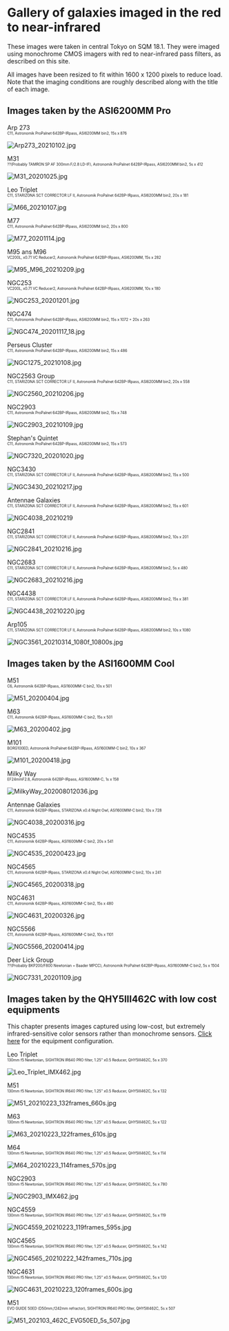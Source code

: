 # Gallery of galaxies imaged in the red to near-infrared

These images were taken in central Tokyo on SQM 18.1. They were imaged using monochrome CMOS imagers with red to near-infrared pass filters, as described on this site.

All images have been resized to fit within 1600 x 1200 pixels to reduce load. Note that the imaging conditions are roughly described along with the title of each image.

## Images taken by the ASI6200MM Pro
Arp 273
<span style="font-size: 60%;"><br>C11, Astronomik ProPalnet 642BP-IRpass, ASI6200MM bin2, 15s x 876</span>

![Arp273_20210102.jpg](pictures/asi6200mm/Arp273_20210102.jpg)

M31
<span style="font-size: 60%;"><br>??(Probably TAMRON SP AF 300mm F/2.8 LD-IF), Astronomik ProPalnet 642BP-IRpass, ASI6200MM bin2, 5s x 412</span>

![M31_20201025.jpg](pictures/asi6200mm/M31_20201025.jpg)

Leo Triplet
<span style="font-size: 60%;"><br>C11, STARIZONA SCT CORRECTOR LF II, Astronomik ProPalnet 642BP-IRpass, ASI6200MM bin2, 20s x 181</span>

![M66_20210107.jpg](pictures/asi6200mm/M66_20210107.jpg)

M77
<span style="font-size: 60%;"><br>C11, Astronomik ProPalnet 642BP-IRpass, ASI6200MM bin2, 20s x 800</span>

![M77_20201114.jpg](pictures/asi6200mm/M77_20201114.jpg)

M95 ans M96
<span style="font-size: 60%;"><br>VC200L, x0.71 VC Reducer2, Astronomik ProPalnet 642BP-IRpass, ASI6200MM, 15s x 282</span>

![M95_M96_20210209.jpg](pictures/asi6200mm/M95_M96_20210209.jpg)

NGC253
<span style="font-size: 60%;"><br>VC200L, x0.71 VC Reducer2, Astronomik ProPalnet 642BP-IRpass, ASI6200MM, 10s x 180</span>

![NGC253_20201201.jpg](pictures/asi6200mm/NGC253_20201201.jpg)

NGC474
<span style="font-size: 60%;"><br>C11, Astronomik ProPalnet 642BP-IRpass, ASI6200MM bin2, 15s x 1072 + 20s x 263</span>

![NGC474_20201117_18.jpg](pictures/asi6200mm/NGC474_20201117_18.jpg)

Perseus Cluster
<span style="font-size: 60%;"><br>C11, Astronomik ProPalnet 642BP-IRpass, ASI6200MM bin2, 15s x 486</span>

![NGC1275_20210108.jpg](pictures/asi6200mm/NGC1275_20210108.jpg)

NGC2563 Group
<span style="font-size: 60%;"><br>C11, STARIZONA SCT CORRECTOR LF II, Astronomik ProPalnet 642BP-IRpass, ASI6200MM bin2, 20s x 558</span>

![NGC2560_20210206.jpg](pictures/asi6200mm/NGC2560_20210206.jpg)

NGC2903
<span style="font-size: 60%;"><br>C11, Astronomik ProPalnet 642BP-IRpass, ASI6200MM bin2, 15s x 748</span>

![NGC2903_20210109.jpg](pictures/asi6200mm/NGC2903_20210109.jpg)

Stephan's Quintet
<span style="font-size: 60%;"><br>C11, Astronomik ProPalnet 642BP-IRpass, ASI6200MM bin2, 15s x 573</span>

![NGC7320_20201020.jpg](pictures/asi6200mm/NGC7320_20201020.jpg)

NGC3430
<span style="font-size: 60%;"><br>C11, STARIZONA SCT CORRECTOR LF II, Astronomik ProPalnet 642BP-IRpass, ASI6200MM bin2, 15s x 500</span>

![NGC3430_20210217.jpg](pictures/asi6200mm/NGC3430_20210217.jpg)

Antennae Galaxies
<span style="font-size: 60%;"><br>C11, STARIZONA SCT CORRECTOR LF II, Astronomik ProPalnet 642BP-IRpass, ASI6200MM bin2, 15s x 601</span>

![NGC4038_20210219](pictures/asi6200mm/NGC4038_20210219.jpg)

NGC2841
<span style="font-size: 60%;"><br>C11, STARIZONA SCT CORRECTOR LF II, Astronomik ProPalnet 642BP-IRpass, ASI6200MM bin2, 10s x 201</span>

![NGC2841_20210216.jpg](pictures/asi6200mm/NGC2841_20210216.jpg)

NGC2683
<span style="font-size: 60%;"><br>C11, STARIZONA SCT CORRECTOR LF II, Astronomik ProPalnet 642BP-IRpass, ASI6200MM bin2, 5s x 480</span>

![NGC2683_20210216.jpg](pictures/asi6200mm/NGC2683_20210216.jpg)

NGC4438
<span style="font-size: 60%;"><br>C11, STARIZONA SCT CORRECTOR LF II, Astronomik ProPalnet 642BP-IRpass, ASI6200MM bin2, 15s x 381</span>

![NGC4438_20210220.jpg](pictures/asi6200mm/NGC4438_20210220.jpg)

Arp105
<span style="font-size: 60%;"><br>C11, STARIZONA SCT CORRECTOR LF II, Astronomik ProPalnet 642BP-IRpass, ASI6200MM bin2, 10s x 1080</span>

![NGC3561_20210314_1080f_10800s.jpg](pictures/asi6200mm/NGC3561_20210314_1080f_10800s.jpg)



## Images taken by the ASI1600MM Cool

M51
<span style="font-size: 60%;"><br>C6, Astronomik 642BP-IRpass, ASI1600MM-C bin2, 10s x 501</span>

![M51_20200404.jpg](pictures/asi1600mm/M51_20200404.jpg)

M63
<span style="font-size: 60%;"><br>C11, Astronomik 642BP-IRpass, ASI1600MM-C bin2, 15s x  501</span>

![M63_20200402.jpg](pictures/asi1600mm/M63_20200402.jpg)

M101
<span style="font-size: 60%;"><br>BORG100ED, Astronomik ProPalnet 642BP-IRpass, ASI1600MM-C bin2, 10s x 367</span>

![M101_20200418.jpg](pictures/asi1600mm/M101_20200418.jpg)

Milky Way
<span style="font-size: 60%;"><br>EF24mmF2.8, Astronomik 642BP-IRpass, ASI1600MM-C, 1s x 158</span>

![MilkyWay_202008012036.jpg](pictures/asi1600mm/MilkyWay_202008012036.jpg)

Antennae Galaxies
<span style="font-size: 60%;"><br>C11, Astronomik 642BP-IRpass, STARIZONA x0.4 Night Owl, ASI1600MM-C bin2, 10s x 728</span>

![NGC4038_20200316.jpg](pictures/asi1600mm/NGC4038_20200316.jpg)

NGC4535
<span style="font-size: 60%;"><br>C11, Astronomik 642BP-IRpass, ASI1600MM-C bin2, 20s x 541</span>

![NGC4535_20200423.jpg](pictures/asi1600mm/NGC4535_20200423.jpg)

NGC4565
<span style="font-size: 60%;"><br>C11, Astronomik 642BP-IRpass, STARIZONA x0.4 Night Owl, ASI1600MM-C bin2, 10s x 241</span>

![NGC4565_20200318.jpg](pictures/asi1600mm/NGC4565_20200318.jpg)

NGC4631
<span style="font-size: 60%;"><br>C11, Astronomik 642BP-IRpass, ASI1600MM-C bin2, 15s x 480</span>

![NGC4631_20200326.jpg](pictures/asi1600mm/NGC4631_20200326.jpg)

NGC5566
<span style="font-size: 60%;"><br>C11, Astronomik 642BP-IRpass, ASI1600MM-C bin2, 10s x 1101</span>

![NGC5566_20200414.jpg](pictures/asi1600mm/NGC5566_20200414.jpg)

Deer Lick Group
<span style="font-size: 60%;"><br>??(Probably BKP200/F800 Newtonian + Baader MPCC), Astronomik ProPalnet 642BP-IRpass, ASI1600MM-C bin2, 5s x 1504</span>

![NGC7331_20201109.jpg](pictures/asi1600mm/NGC7331_20201109.jpg)

## Images taken by the QHY5III462C with low cost equipments
This chapter presents images captured using low-cost, but extremely infrared-sensitive color sensors rather than monochrome sensors. [Click here](IMX462_QHT5III462C_NIRgalaxyImaging.md) for the equipment configuration.

Leo Triplet
<span style="font-size: 60%;"><br>130mm f5 Newtonian, SIGHTRON IR640 PRO filter, 1.25" x0.5 Reducer, QHY5III462C, 5s x 370</span>

![Leo_Triplet_IMX462.jpg](pictures/qhy5iii462c/Leo_Triplet_IMX462.jpg)

M51
<span style="font-size: 60%;"><br>130mm f5 Newtonian, SIGHTRON IR640 PRO filter, 1.25" x0.5 Reducer, QHY5III462C, 5s x 132</span>

![M51_20210223_132frames_660s.jpg](pictures/qhy5iii462c/M51_20210223_132frames_660s.jpg)

M63
<span style="font-size: 60%;"><br>130mm f5 Newtonian, SIGHTRON IR640 PRO filter, 1.25" x0.5 Reducer, QHY5III462C, 5s x 122</span>

![M63_20210223_122frames_610s.jpg](pictures/qhy5iii462c/M63_20210223_122frames_610s.jpg)

M64
<span style="font-size: 60%;"><br>130mm f5 Newtonian, SIGHTRON IR640 PRO filter, 1.25" x0.5 Reducer, QHY5III462C, 5s x 114</span>

![M64_20210223_114frames_570s.jpg](pictures/qhy5iii462c/M64_20210223_114frames_570s.jpg)

NGC2903
<span style="font-size: 60%;"><br>130mm f5 Newtonian, SIGHTRON IR640 PRO filter, 1.25" x0.5 Reducer, QHY5III462C, 5s x 780</span>

![NGC2903_IMX462.jpg](pictures/qhy5iii462c/NGC2903_IMX462.jpg)

NGC4559
<span style="font-size: 60%;"><br>130mm f5 Newtonian, SIGHTRON IR640 PRO filter, 1.25" x0.5 Reducer, QHY5III462C, 5s x 119</span>

![NGC4559_20210223_119frames_595s.jpg](pictures/qhy5iii462c/NGC4559_20210223_119frames_595s.jpg)

NGC4565
<span style="font-size: 60%;"><br>130mm f5 Newtonian, SIGHTRON IR640 PRO filter, 1.25" x0.5 Reducer, QHY5III462C, 5s x 142</span>

![NGC4565_20210222_142frames_710s.jpg](pictures/qhy5iii462c/NGC4565_20210222_142frames_710s.jpg)

NGC4631
<span style="font-size: 60%;"><br>130mm f5 Newtonian, SIGHTRON IR640 PRO filter, 1.25" x0.5 Reducer, QHY5III462C, 5s x 120</span>

![NGC4631_20210223_120frames_600s.jpg](pictures/qhy5iii462c/NGC4631_20210223_120frames_600s.jpg)

M51
<span style="font-size: 60%;"><br>EVO GUIDE 50ED (D50mm,f242mm refractor), SIGHTRON IR640 PRO filter, QHY5III462C, 5s x 507</span>

![M51_202103_462C_EVG50ED_5s_507.jpg](pictures/qhy5iii462c/M51_202103_462C_EVG50ED_5s_507.jpg)

